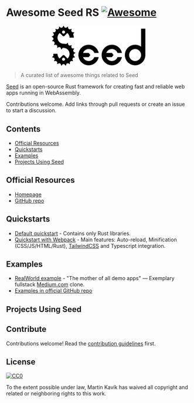 # Awesome Seed RS [![Awesome](https://awesome.re/badge.svg)](https://awesome.re)

<p align="center">
    <a href="https://seed-rs.org/">
        <img src="/logo.svg" width="256" title="Seed logo">
    </a>
</p>

> A curated list of awesome things related to Seed

[Seed](https://seed-rs.org/) is an open-source Rust framework for creating fast and reliable web apps running in WebAssembly.

Contributions welcome. Add links through pull requests or create an issue to start a discussion.

## Contents

- [Official Resources](#official-resources)
- [Quickstarts](#quickstarts)
- [Examples](#examples)
- [Projects Using Seed](#projects-using-seed)

## Official Resources

- [Homepage](https://seed-rs.org/)
- [GitHub repo](https://github.com/David-OConnor/seed)

## Quickstarts

- [Default quickstart](https://github.com/David-OConnor/seed-quickstart) - Contains only Rust libraries.
- [Quickstart with Webpack](https://github.com/MartinKavik/seed-quickstart-webpack) - Main features: Auto-reload, Minification (CSS/JS/HTML/Rust), [TailwindCSS](https://tailwindcss.com/) and Typescript integration.

## Examples

- [RealWorld example](https://github.com/MartinKavik/seed-rs-realworld) - "The mother of all demo apps" — Exemplary fullstack [Medium.com](https://medium.com/) clone.
- [Examples in official GitHub repo](https://github.com/David-OConnor/seed/tree/master/examples)

## Projects Using Seed

## Contribute

Contributions welcome! Read the [contribution guidelines](contributing.md) first.

## License

[![CC0](https://mirrors.creativecommons.org/presskit/buttons/88x31/svg/cc-zero.svg)](https://creativecommons.org/publicdomain/zero/1.0)

To the extent possible under law, Martin Kavík has waived all copyright and
related or neighboring rights to this work.
